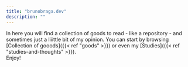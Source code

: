 ```yaml
---
title: "brunobraga.dev"
description: ""
---
```


In here you will find a collection of goods to read - like a repository - and sometimes just a liiittle bit of my opinion. You can start by browsing [Collection of gooods]({{< ref "goods" >}}) or even my [Studies]({{< ref "studies-and-thoughts" >}}).\
Enjoy!